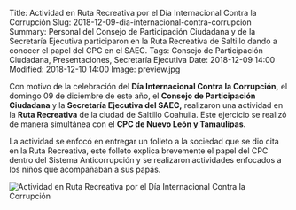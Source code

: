 Title: Actividad en Ruta Recreativa por el Día Internacional Contra la Corrupción
Slug: 2018-12-09-dia-internacional-contra-corrupcion
Summary: Personal del Consejo de Participación Ciudadana y de la Secretaría Ejecutiva participaron en la Ruta Recreativa de Saltillo dando a conocer el papel del CPC en el SAEC.
Tags: Consejo de Participación Ciudadana, Presentaciones, Secretaría Ejecutiva
Date: 2018-12-09 14:00
Modified: 2018-12-10 14:00
Image: preview.jpg


Con motivo de la celebración del **Día Internacional Contra la Corrupción,** el domingo 09 de diciembre de este año, el **Consejo de Participación Ciudadana** y la **Secretaría Ejecutiva del SAEC,** realizaron una actividad en la **Ruta Recreativa** de la ciudad de Saltillo Coahuila. Este ejercicio se realizó de manera simultánea con el **CPC de Nuevo León y Tamaulipas.**

La actividad se enfocó en entregar un folleto a la sociedad que se dio cita en la Ruta Recreativa, este folleto explica brevemente el papel del CPC dentro del Sistema Anticorrupción y se realizaron actividades enfocados a los niños que acompañaban a sus papás.

<img class="img-fluid" src="foto-01.jpg" alt="Actividad en Ruta Recreativa por el Día Internacional Contra la Corrupción">
